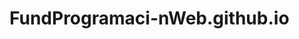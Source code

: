 # FundProgramaci-nWeb.github.io

<!DOCTYPE html>
<html lang="es">
<head>
    <meta charset="UTF-8">
    <meta name="viewport" content="width=device-width, initial-scale=1.0">
    <title>Prueba de JavaScript</title>
</head>
<body>
    <script src="Actividad_7.js"></script>
</body>
</html>
